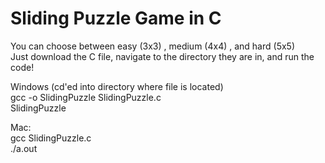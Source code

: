 # Sliding Puzzle Game in C  
You can choose between easy (3x3) , medium (4x4) , and hard (5x5)  
Just download the C file, navigate to the directory they are in, and run the code!
  
Windows (cd'ed into directory where file is located)  
gcc -o SlidingPuzzle SlidingPuzzle.c  
SlidingPuzzle
  
Mac:  
gcc SlidingPuzzle.c  
./a.out  
